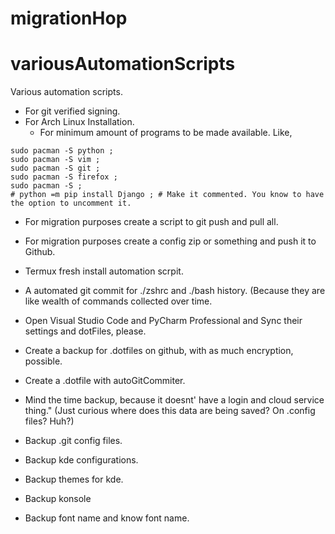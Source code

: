 # migrationHop
# variousAutomationScripts
Various automation scripts.

* For git verified signing.
* For Arch Linux Installation.
    * For minimum amount of programs to be made available. Like, 
```
sudo pacman -S python ;
sudo pacman -S vim ; 
sudo pacman -S git ; 
sudo pacman -S firefox ;
sudo pacman -S ;
# python =m pip install Django ; # Make it commented. You know to have the option to uncomment it.
```
* For migration purposes create a script to git push and pull all.
* For migration purposes create a config zip or something and push it to Github.
* Termux fresh install automation scrpit.
* A automated git commit for ./zshrc and ./bash history. (Because they are like wealth of commands collected over time.


* Open Visual Studio Code and PyCharm Professional and Sync their settings and dotFiles, please.
* Create a backup for .dotfiles on github, with as much encryption, possible.
* Create a .dotfile with autoGitCommiter.
* Mind the time backup, because it doesnt' have a login and cloud service thing."
(Just curious where does this data are being saved? On .config files? Huh?)
* Backup .git config files.
* Backup kde configurations.
* Backup themes for kde.
* Backup konsole
* Backup font name and know font name.
